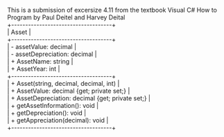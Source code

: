 This is a submission of excersize 4.11 from the textbook Visual C# How to Program by Paul Deitel and Harvey Deital  
+------------------------------------+  
|               Asset                |  
+------------------------------------+  
| - assetValue: decimal              |  
| - assetDepreciation: decimal       |  
| + AssetName: string                |  
| + AssetYear: int                   |  
+------------------------------------+  
| + Asset(string, decimal, decimal, int)  |  
| + AssetValue: decimal {get; private set;} |  
| + AssetDepreciation: decimal {get; private set;} |  
| + getAssetInformation(): void       |  
| + getDepreciation(): void           |  
| + getAppreciation(decimal): void    |  
+------------------------------------+  

